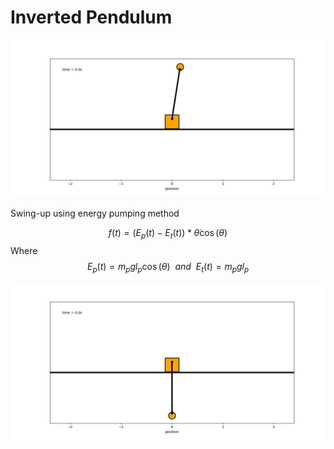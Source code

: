 # Inverted Pendulum

<p align="center">
    <img src="gifs/animation.gif"/>
</p>

Swing-up using energy pumping method

$$
    f(t) = (E_p(t) - E_t(t))*\dot\theta\cos(\theta)
$$
Where 
$$
    E_p(t) = m_pgl_p\cos(\theta) ~~and~~ E_t(t) = m_pgl_p
$$

<p align="center">
    <img src="gifs/energy_swingup.gif"/>
</p>